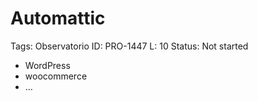 # Automattic

Tags: Observatorio
ID: PRO-1447
L: 10
Status: Not started

- WordPress
- woocommerce
- …